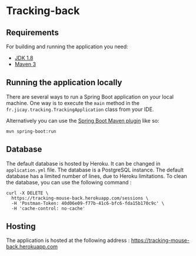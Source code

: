 # Tracking-back

## Requirements

For building and running the application you need:

- [JDK 1.8](http://www.oracle.com/technetwork/java/javase/downloads/jdk8-downloads-2133151.html)
- [Maven 3](https://maven.apache.org)

## Running the application locally

There are several ways to run a Spring Boot application on your local machine. One way is to execute the `main` method in the `fr.jicay.tracking.TrackingApplication` class from your IDE.

Alternatively you can use the [Spring Boot Maven plugin](https://docs.spring.io/spring-boot/docs/current/reference/html/build-tool-plugins-maven-plugin.html) like so:

```shell
mvn spring-boot:run
```

## Database

The default database is hosted by Heroku. It can be changed in `application.yml` file.
The database is a PostgreSQL instance.
The default database has a limited number of lines, due to Heroku limitations. 
To clean the database, you can use the following command : 
``` shell
curl -X DELETE \
  https://tracking-mouse-back.herokuapp.com/sessions \
  -H 'Postman-Token: 40d06e09-f77b-41c6-bfc6-fda15b170c9c' \
  -H 'cache-control: no-cache'
```

## Hosting

The application is hosted at the following address : https://tracking-mouse-back.herokuapp.com